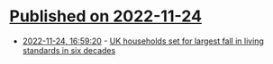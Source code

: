 # [Published on 2022-11-24](index.md)

* [2022-11-24, 16:59:20](https://news.ycombinator.com/item?id=33733513) - [UK households set for largest fall in living standards in six decades](https://www.ft.com/content/5f081f77-ed30-4a06-864e-7e4cc3204017)
